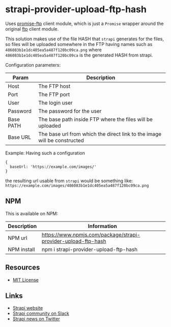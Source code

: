# strapi-provider-upload-ftp-hash

Uses [promise-ftp]() client module, which is just a `Promise` wrapper around the original [ftp](https://www.npmjs.com/package/ftp) client module.

This solution makes use of the file HASH that `strapi` generates for the files, so files will be uploaded somewhere in the FTP having names such as
`486083b1e1dc405ea5a487f120bc09ca.png` where `486083b1e1dc405ea5a487f120bc09ca` is the generated HASH from strapi.

Configuration parameters:

| Param     | Description                                                              |
| --------- | ------------------------------------------------------------------------ |
| Host      | The FTP host                                                             |
| Port      | The FTP port                                                             |
| User      | The login user                                                           |
| Password  | The password for the user                                                |
| Base PATH | The base path inside FTP where the files will be uploaded                |
| Base URL  | The base url from which the direct link to the image will be constructed |

Example:
Having such a configuration

```
{
  baseUrl: 'https://example.com/images/'
}
```

the resulting url usable from `strapi` would be something like:
`https://example.com/images/486083b1e1dc405ea5a487f120bc09ca.png`

## NPM

This is available on NPM:

| Description | Information |
| --------- | ------------------------------------------------------------------------ |
| NPM url| https://www.npmjs.com/package/strapi-provider-upload-ftp-hash |
| NPM install | npm i strapi-provider-upload-ftp-hash |

## Resources

- [MIT License](LICENSE.md)

## Links

- [Strapi website](http://strapi.io/)
- [Strapi community on Slack](http://slack.strapi.io)
- [Strapi news on Twitter](https://twitter.com/strapijs)
